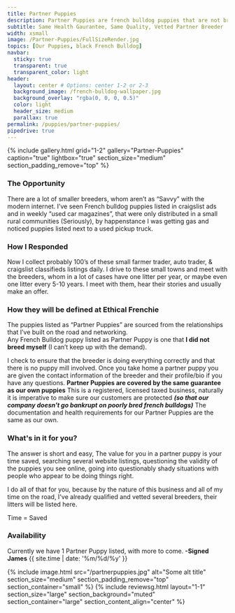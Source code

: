 ```yaml
---
title: Partner Puppies
description: Partner Puppies are french bulldog puppies that are not bred by us, but instead by a partner breeder. Partner Puppies are covered by Ethical Frenchie's Health Gaurantee, and are thoroughly investigated and inspected before being listed on our site.
subtitle: Same Health Gaurantee, Same Quality, Vetted Partner Breeder
width: xsmall
image: /Partner-Puppies/FullSizeRender.jpg
topics: [Our Puppies, black French Bulldog]
navbar:
  sticky: true
  transparent: true
  transparent_color: light
header:
  layout: center # Options: center 1-2 or 2-3
  background_image: /french-bulldog-wallpaper.jpg
  background_overlay: "rgba(0, 0, 0, 0.5)"
  color: light
  header_size: medium
  parallax: true
permalink: /puppies/partner-puppies/
pipedrive: true
---
```


{% include gallery.html 
	grid="1-2"
	gallery="Partner-Puppies"
	caption="true"
	lightbox="true"
  section_size="medium"
  section_padding_remove="top"
%}


### The Opportunity
There are a lot of smaller breeders, whom aren’t as “Savvy” with the modern internet. I’ve seen French bulldog puppies listed in craigslist ads and in weekly “used car magazines”, that were only distributed in a small rural communities (Seriously), by happenstance I was getting gas and noticed puppies listed next to a used pickup truck. 

### How I Responded 
Now I collect probably 100’s of these small farmer trader, auto trader, & craigslist classifieds listings daily. 
I drive to these small towns and meet with the breeders, whom in a lot of cases have one litter per year, or maybe even one litter every 5-10 years.  I meet with them, hear their stories and usually make an offer.

### How they will be defined at Ethical Frenchie
The puppies listed as “Partner Puppies” are sourced from the relationships that I’ve built on the road and networking.  
Any French Bulldog puppy listed as Partner Puppy is one that 	__**I did not breed myself**__ (I can’t keep up with the demand).

I check to ensure that the breeder is doing everything correctly and that there is no puppy mill involved.  Once you take home a partner puppy you are given the contact information of the breeder and their profile/bio if you have any questions.
__**Partner Puppies are covered by the same guarantee as our own puppies**__ This is a registered, licensed taxed business, naturally it is imperative to make sure our customers are protected __*(so that our company doesn't go bankrupt on poorly bred french bulldogs)*__  The documentation and health requirements for our Partner Puppies are the same as our own.

### What's in it for you?
The answer is short and easy, The value for you in a partner puppy is your time saved, searching several website listings, questioning the validity of the puppies you see online, going into questionably shady situations with people who appear to be doing things right.

I do all of that for you, because by the nature of this business and all of my time on the road, I've already qualified and vetted several breeders, their litters will be listed here.

Time = Saved

### Availability
Currently we have 1 Partner Puppy listed, with more to come. __-Signed James__ {{ site.time | date: '%m/%d/%y' }}




{% include image.html 
	src="/partnerpuppies.jpg"
  alt="Some alt title"
  section_size="medium"
  section_padding_remove="top"
  section_container="small"
%}
{% include reviewsg.html 
   layout="1-1"
  section_size="large"
  section_background="muted"
  section_container="large"
  section_content_align="center"
%}